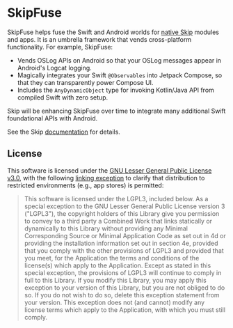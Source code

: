 # SkipFuse

SkipFuse helps fuse the Swift and Android worlds for [native Skip](https://skip.tools/docs/modes/#native) modules and apps. It is an umbrella framework that vends cross-platform functionality. For example, SkipFuse:

- Vends OSLog APIs on Android so that your OSLog messages appear in Android's Logcat logging.
- Magically integrates your Swift `@Observables` into Jetpack Compose, so that they can transparently power Compose UI.
- Includes the `AnyDynamicObject` type for invoking Kotlin/Java API from compiled Swift with zero setup.

Skip will be enhancing SkipFuse over time to integrate many additional Swift foundational APIs with Android.

See the Skip [documentation](https://skip.tools/docs/) for details.




## License

This software is licensed under the
[GNU Lesser General Public License v3.0](https://spdx.org/licenses/LGPL-3.0-only.html),
with the following
[linking exception](https://spdx.org/licenses/LGPL-3.0-linking-exception.html)
to clarify that distribution to restricted environments (e.g., app stores)
is permitted:

> This software is licensed under the LGPL3, included below.
> As a special exception to the GNU Lesser General Public License version 3
> ("LGPL3"), the copyright holders of this Library give you permission to
> convey to a third party a Combined Work that links statically or dynamically
> to this Library without providing any Minimal Corresponding Source or
> Minimal Application Code as set out in 4d or providing the installation
> information set out in section 4e, provided that you comply with the other
> provisions of LGPL3 and provided that you meet, for the Application the
> terms and conditions of the license(s) which apply to the Application.
> Except as stated in this special exception, the provisions of LGPL3 will
> continue to comply in full to this Library. If you modify this Library, you
> may apply this exception to your version of this Library, but you are not
> obliged to do so. If you do not wish to do so, delete this exception
> statement from your version. This exception does not (and cannot) modify any
> license terms which apply to the Application, with which you must still
> comply.

